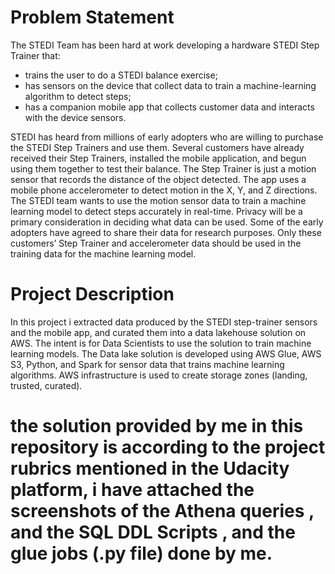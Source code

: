 # Problem Statement
The STEDI Team has been hard at work developing a hardware STEDI Step Trainer that:
* trains the user to do a STEDI balance exercise;
* has sensors on the device that collect data to train a machine-learning algorithm to detect steps;
* has a companion mobile app that collects customer data and interacts with the device sensors.
  
STEDI has heard from millions of early adopters who are willing to purchase the STEDI Step Trainers and use them.
Several customers have already received their Step Trainers, installed the mobile application, and begun using them together to test their balance. The Step Trainer is just a motion sensor that records the distance of the object detected. The app uses a mobile phone accelerometer to detect motion in the X, Y, and Z directions.
The STEDI team wants to use the motion sensor data to train a machine learning model to detect steps accurately in real-time. Privacy will be a primary consideration in deciding what data can be used.
Some of the early adopters have agreed to share their data for research purposes. Only these customers’ Step Trainer and accelerometer data should be used in the training data for the machine learning model.

# Project Description
In this project i extracted data produced by the STEDI step-trainer sensors and the mobile app, and curated them into a data lakehouse solution on AWS. The intent is for Data Scientists to use the solution to train machine learning models. The Data lake solution is developed using AWS Glue, AWS S3, Python, and Spark for sensor data that trains machine learning algorithms. AWS infrastructure is used to create storage zones (landing, trusted, curated).

# the solution provided by me in this repository is according to the project rubrics mentioned in the Udacity platform, i have attached the screenshots of the Athena queries , and the SQL DDL Scripts , and the glue jobs (.py file) done by me. 




